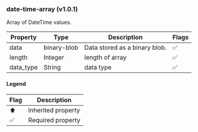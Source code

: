 ### date-time-array (v1.0.1)
Array of DateTime values.

| Property | Type | Description | Flags |
|---|---|---|---|
| data | binary-blob | Data stored as a binary blob. | ✅ |
| length | Integer | length of array | ✅ |
| data_type | String | data type | ✅ |


#### Legend

| Flag | Description |
| --- | --- |
| ⬆️ | Inherited property |
| ✅ | Required property |

